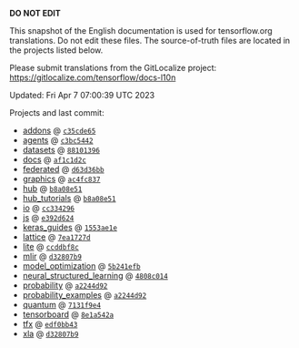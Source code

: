 __DO NOT EDIT__

This snapshot of the English documentation is used for tensorflow.org
translations. Do not edit these files. The source-of-truth files are located in
the projects listed below.

Please submit translations from the GitLocalize project: https://gitlocalize.com/tensorflow/docs-l10n

Updated: Fri Apr  7 07:00:39 UTC 2023

Projects and last commit:

- [addons](https://github.com/tensorflow/addons/tree/master/docs) @ <a href='https://github.com/tensorflow/addons/commit/c35cde6550efc3e161c364fee3b57f133f9a28f4'><code>c35cde65</code></a>
- [agents](https://github.com/tensorflow/agents/tree/master/docs) @ <a href='https://github.com/tensorflow/agents/commit/c3bc54423efb68e69d6ecfdb2ae259595da76d74'><code>c3bc5442</code></a>
- [datasets](https://github.com/tensorflow/datasets/tree/master/docs) @ <a href='https://github.com/tensorflow/datasets/commit/881013966894a8fbc4c0506e6bcf60b5c2b7c787'><code>88101396</code></a>
- [docs](https://github.com/tensorflow/docs/tree/master/site/en) @ <a href='https://github.com/tensorflow/docs/commit/af1c1d2ceac5d015c9f6ee5ed5b30eb2d2f5f6c1'><code>af1c1d2c</code></a>
- [federated](https://github.com/tensorflow/federated/tree/main/docs) @ <a href='https://github.com/tensorflow/federated/commit/d63d36bb7e0d0e41596805fe5db301b582f3b995'><code>d63d36bb</code></a>
- [graphics](https://github.com/tensorflow/graphics/tree/master/tensorflow_graphics/g3doc) @ <a href='https://github.com/tensorflow/graphics/commit/ac4fc8377c4ed78d10695c1a2b4cd68f8fdd5430'><code>ac4fc837</code></a>
- [hub](https://github.com/tensorflow/hub/tree/master/docs) @ <a href='https://github.com/tensorflow/hub/commit/b8a08e51a7566e44fc521fe3004fffd8b6c6a871'><code>b8a08e51</code></a>
- [hub_tutorials](https://github.com/tensorflow/hub/tree/master/examples/colab) @ <a href='https://github.com/tensorflow/hub/commit/b8a08e51a7566e44fc521fe3004fffd8b6c6a871'><code>b8a08e51</code></a>
- [io](https://github.com/tensorflow/io/tree/master/docs) @ <a href='https://github.com/tensorflow/io/commit/cc3342960d5e457a0d21b64ea61917becba51497'><code>cc334296</code></a>
- [js](https://github.com/tensorflow/tfjs-website/tree/master/docs) @ <a href='https://github.com/tensorflow/tfjs-website/commit/e392d6249a8fa514fd2036c99133c6e5c8e4893f'><code>e392d624</code></a>
- [keras_guides](https://github.com/tensorflow/docs/tree/snapshot-keras/site/en/guide/keras) @ <a href='https://github.com/tensorflow/docs/commit/1553ae1e4a149be71703e2ee60173b3d1e0e8c00'><code>1553ae1e</code></a>
- [lattice](https://github.com/tensorflow/lattice/tree/master/docs) @ <a href='https://github.com/tensorflow/lattice/commit/7ea1727de1e0309eb324296bc445e0bf5c5c6d74'><code>7ea1727d</code></a>
- [lite](https://github.com/tensorflow/tensorflow/tree/master/tensorflow/lite/g3doc) @ <a href='https://github.com/tensorflow/tensorflow/commit/ccddbf8c6d9c346de7ade2a20d53cc6f5512ff59'><code>ccddbf8c</code></a>
- [mlir](https://github.com/tensorflow/tensorflow/tree/master/tensorflow/compiler/mlir/g3doc) @ <a href='https://github.com/tensorflow/tensorflow/commit/d32807b9220b38a0f8ebaf630d2f749e7d0d1f8a'><code>d32807b9</code></a>
- [model_optimization](https://github.com/tensorflow/model-optimization/tree/master/tensorflow_model_optimization/g3doc) @ <a href='https://github.com/tensorflow/model-optimization/commit/5b241efb2e32bf38fcc8b0cb48cf4f57808f8e1b'><code>5b241efb</code></a>
- [neural_structured_learning](https://github.com/tensorflow/neural-structured-learning/tree/master/g3doc) @ <a href='https://github.com/tensorflow/neural-structured-learning/commit/4808c014ff50d7f7a208e2426240b6df51ae8bd6'><code>4808c014</code></a>
- [probability](https://github.com/tensorflow/probability/tree/main/tensorflow_probability/g3doc) @ <a href='https://github.com/tensorflow/probability/commit/a2244d92e0a055e100116cc1f67b73a3b796a8ef'><code>a2244d92</code></a>
- [probability_examples](https://github.com/tensorflow/probability/tree/main/tensorflow_probability/examples/jupyter_notebooks) @ <a href='https://github.com/tensorflow/probability/commit/a2244d92e0a055e100116cc1f67b73a3b796a8ef'><code>a2244d92</code></a>
- [quantum](https://github.com/tensorflow/quantum/tree/master/docs) @ <a href='https://github.com/tensorflow/quantum/commit/7131f9e4d2d289e51f9705161b29c45159da1921'><code>7131f9e4</code></a>
- [tensorboard](https://github.com/tensorflow/tensorboard/tree/master/docs) @ <a href='https://github.com/tensorflow/tensorboard/commit/8e1a542a12212e49cb07d95e974bd744dce1f9ba'><code>8e1a542a</code></a>
- [tfx](https://github.com/tensorflow/tfx/tree/master/docs) @ <a href='https://github.com/tensorflow/tfx/commit/edf0bb4324e5b31cd47e8a32a9dd16dae2bcf68a'><code>edf0bb43</code></a>
- [xla](https://github.com/tensorflow/tensorflow/tree/master/tensorflow/compiler/xla/g3doc) @ <a href='https://github.com/tensorflow/tensorflow/commit/d32807b9220b38a0f8ebaf630d2f749e7d0d1f8a'><code>d32807b9</code></a>

